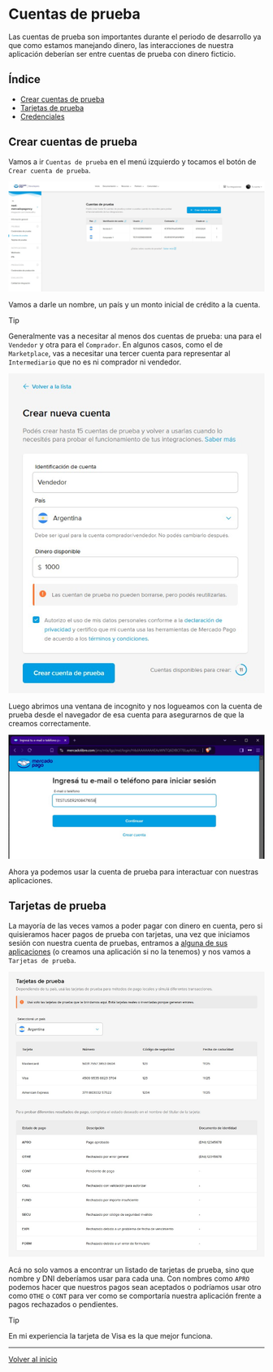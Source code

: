 # Cuentas de prueba

Las cuentas de prueba son importantes durante el periodo de desarrollo ya que como estamos manejando dinero, las interacciones de nuestra aplicación deberían ser entre cuentas de prueba con dinero ficticio.

## Índice

- [Crear cuentas de prueba](#crear-cuentas-de-prueba)
- [Tarjetas de prueba](#tarjetas-de-prueba)
- [Credenciales](#credenciales)

## Crear cuentas de prueba

Vamos a ir `Cuentas de prueba` en el menú izquierdo y tocamos el botón de `Crear cuenta de prueba`.

![image](./screenshots/crear-cuentas.jpg)

Vamos a darle un nombre, un país y un monto inicial de crédito a la cuenta.

> [!TIP]
> Generalmente vas a necesitar al menos dos cuentas de prueba: una para el `Vendedor` y otra para el `Comprador`. En algunos casos, como el de `Marketplace`, vas a necesitar una tercer cuenta para representar al `Intermediario` que no es ni comprador ni vendedor.

![image](./screenshots/form-cuenta.jpg)

Luego abrimos una ventana de incognito y nos logueamos con la cuenta de prueba desde el navegador de esa cuenta para asegurarnos de que la creamos correctamente.

![image](./screenshots/login-prueba.jpg)

Ahora ya podemos usar la cuenta de prueba para interactuar con nuestras aplicaciones.

## Tarjetas de prueba

La mayoría de las veces vamos a poder pagar con dinero en cuenta, pero si quisieramos hacer pagos de prueba con tarjetas, una vez que iniciamos sesión con nuestra cuenta de pruebas, entramos a [alguna de sus aplicaciones](https://www.mercadopago.com.ar/developers/panel/app/) (o creamos una aplicación si no la tenemos) y nos vamos a `Tarjetas de prueba`.

![image](./screenshots/tarjetas.jpg)

Acá no solo vamos a encontrar un listado de tarjetas de prueba, sino que nombre y DNI deberíamos usar para cada una. Con nombres como `APRO` podemos hacer que nuestros pagos sean aceptados o podríamos usar otro como `OTHE` o `CONT` para ver como se comportaría nuestra aplicación frente a pagos rechazados o pendientes.

> [!TIP]
> En mi experiencia la tarjeta de Visa es la que mejor funciona.

---

[Volver al inicio](../../README.md)